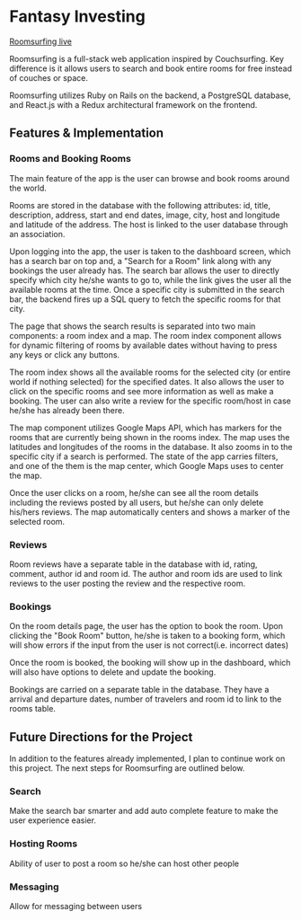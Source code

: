 # Fantasy Investing

[Roomsurfing live][heroku]

[heroku]: http://www.roomsurfing.herokuapp.com

Roomsurfing is a full-stack web application inspired by Couchsurfing. Key
difference is it allows users to search and book entire rooms for free instead
of couches or space.

Roomsurfing utilizes Ruby on Rails on the backend, a PostgreSQL database, and React.js with a Redux architectural framework on the frontend.  

## Features & Implementation

### Rooms and Booking Rooms

The main feature of the app is the user can browse and book rooms around the world.

Rooms are stored in the database with the following attributes: id, title,
description, address, start and end dates, image, city, host and longitude and
latitude of the address. The host is linked to the user database through an
association.

Upon logging into the app, the user is taken to the dashboard screen, which has a
search bar on top and, a "Search for a Room" link along with any bookings the user already has. The search bar allows the user to directly specify which city he/she wants to go to, while the link gives the user
all the available rooms at the time. Once a specific city is submitted in the search bar, the backend fires up a SQL query to fetch the specific rooms for that city.

The page that shows the search results is separated into two main components: a room index and a map. The room index component allows for dynamic filtering of rooms by
available dates without having to press any keys or click any buttons.

The room index shows all the available rooms for the selected city (or entire world if nothing selected) for the specified dates. It also allows the user to click on the specific rooms and see more information as well as make a booking. The user can also write a review for the specific room/host in case he/she has already been there.

The map component utilizes Google Maps API, which has markers for the rooms that are currently being shown in the rooms index. The map uses the latitudes and longitudes of the rooms in the database. It also zooms in to the specific city if a search is performed. The state of the app carries filters, and one of the them is the map center, which Google Maps uses to center the map.

Once the user clicks on a room, he/she can see all the room details including the reviews posted by all users, but he/she can only delete his/hers reviews. The map automatically centers and shows a marker of the selected room.

### Reviews

Room reviews have a separate table in the database with id, rating, comment, author id and room id. The author and room ids are used to link reviews to the user posting the review and the respective room.

### Bookings
On the room details page, the user has the option to book the room. Upon clicking the "Book Room" button, he/she is taken to a booking form, which will show errors if the input from the user is not correct(i.e. incorrect dates)

Once the room is booked, the booking will show up in the dashboard, which will also have options to delete and update the booking.

Bookings are carried on a separate table in the database. They have a arrival and departure dates, number of travelers and room id to link to the rooms table.

## Future Directions for the Project

In addition to the features already implemented, I plan to continue work on this project.  The next steps for Roomsurfing are outlined below.

### Search

Make the search bar smarter and add auto complete feature to make the user experience easier.

### Hosting Rooms

Ability of user to post a room so he/she can host other people

### Messaging

Allow for messaging between users
